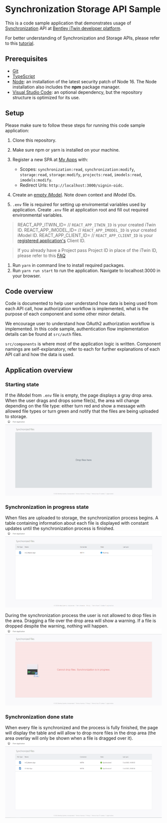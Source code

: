 # Synchronization Storage API Sample

This is a code sample application that demonstrates usage of [Synchronization](https://developer.bentley.com/api-groups/synchronization/) API at [Bentley iTwin developer platform](https://developer.bentley.com).

For better understanding of Synchronization and Storage APIs, please refer to this [tutorial](https://developer.bentley.com/tutorials/synchronization-storage-tutorial/).

## Prerequisites

- [Git](https://git-scm.com/)
- [TypeScript](https://www.typescriptlang.org/)
- [Node](https://nodejs.org/en/): an installation of the latest security patch of Node 16. The Node installation also includes the **npm** package manager.
- [Visual Studio Code](https://code.visualstudio.com/): an optional dependency, but the repository structure is optimized for its use.

## Setup

Please make sure to follow these steps for running this code sample application:

1.  Clone this repository.
1.  Make sure npm or yarn is installed on your machine.
1.  Register a new SPA at [My Apps](https://developer.bentley.com/my-apps/) with:

    - Scopes: `synchronization:read`, `synchronization:modify`, `storage:read`, `storage:modify`, `projects:read`, `imodels:read`, `imodels:modify`.
    - Redirect Urls: `http://localhost:3000/signin-oidc`.

1.  Create an [empty iModel](https://developer.bentley.com/my-imodels/). Note down context and iModel IDs.
1.  `.env` file is required for setting up enviromental variables used by application. Create `.env` file at application root and fill out required environmental variables.

> REACT_APP_ITWIN_ID=<context ID> // `REACT_APP_ITWIN_ID` is your created iTwin ID.
> REACT_APP_IMODEL_ID=<iModel ID> // `REACT_APP_IMODEL_ID` is your created iModel ID.
> REACT_APP_CLIENT_ID=<client ID> // `REACT_APP_CLIENT_ID` is your [registered application's](https://developer.bentley.com/my-apps/) Client ID.

> If you already have a Project pass Project ID in place of the iTwin ID, please refer to this [FAQ](https://developer.bentley.com/apis/itwins/#faq)

1.  Run `yarn` in command line to install required packages.
1.  Run `yarn run start` to run the application. Navigate to localhost:3000 in your browser.

## Code overview

Code is documented to help user understand how data is being used from each API call, how authorization workflow is implemented, what is the purpose of each component and some other minor details.

We encourage user to understand how OAuth2 authorization workflow is implemented. In this code sample, authentication flow implementation details can be found at `src/auth` files.

`src/components` is where most of the application logic is written. Component namings are self-explanatory, refer to each for further explanations of each API call and how the data is used.

## Application overview

### Starting state

If the iModel from `.env` file is empty, the page displays a gray drop area. When the user drags and drops some file(s), the area will change depending on the file type: either turn red and show a message with allowed file types or turn green and notify that the files are being uploaded to storage.
![Starting state](img/Starting_state.png)

### Synchronization in progress state

When files are uploaded to storage, the synchronization process begins. A table containing information about each file is displayed with constant updates until the synchronization process is finished.
![Synchronization in progress state](img/Sync_in_progress_state.png)

During the synchronization process the user is not allowed to drop files in the area. Dragging a file over the drop area will show a warning. If a file is dropped despite the warning, nothing will happen.
![Synchronization warning state](img/Sync_warning_state.png)

### Synchronization done state

When every file is synchronized and the process is fully finished, the page will display the table and will allow to drop more files in the drop area (the area overlay will only be shown when a file is dragged over it).
![Synchronization done state](img/Sync_done_state.png)

